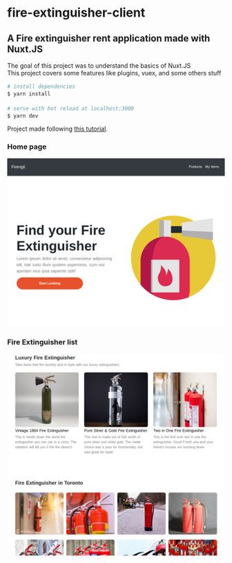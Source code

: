 # fire-extinguisher-client

## A Fire extinguisher rent application made with Nuxt.JS

The goal of this project was to understand the basics of Nuxt.JS <br>
This project covers some features like plugins, vuex, and some others stuff

```bash
# install dependencies
$ yarn install

# serve with hot reload at localhost:3000
$ yarn dev
```

Project made following [this tutorial](https://www.youtube.com/watch?v=Wdmi4k7sFzU&ab_channel=LaithHarb).



### Home page
![Alt Text](/screenshots/hero.png)
### Fire Extinguisher list
![Alt Text](/screenshots/fire-extingueshers-list.png)
